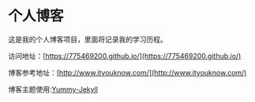 # 个人博客

这是我的个人博客项目，里面将记录我的学习历程。

访问地址：[https://775469200.github.io/](https://775469200.github.io/)

博客参考地址：[http://www.ityouknow.com/](http://www.ityouknow.com/)


博客主题使用:[Yummy-Jekyll](https://github.com/DONGChuan/Yummy-Jekyll)
